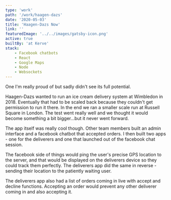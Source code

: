 ```yaml
---
type: 'work'
path: '/work/haagen-dazs'
date: '2020-05-03'
title: 'Haagen-Dazs Now'
link: ''
featuredImage: '../../images/gatsby-icon.png'
active: true
builtBy: 'at Kerve'
stack:
    - Facebook chatbots
    - React
    - Google Maps
    - Node
    - Websockets
---
```


One I'm really proud of but sadly didn't see its full potential.

Haagen-Dazs wanted to run an ice cream delivery system at Wimbledon in 2018. Eventually that had to be scaled back because they couldn't get permission to run it there. In the end we ran a smaller scale run at Russell Square in London. The test went really well and we thought it would become something a bit bigger...but it never went forward.

The app itself was really cool though. Other team members built an admin interface and a facebook chatbot that accepted orders. I then built two apps - one for the deliverers and one that launched out of the facebook chat session.

The facebook side of things would ping the user's precise GPS location to the server, and that would be displayed on the deliverers device so they could track them perfectly. The deliverers app did the same in reverse - sending their location to the patiently waiting user.

The deliverers app also had a list of orders coming in live with accept and decline functions. Accepting an order would prevent any other deliverer coming in and also accepting it.
